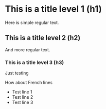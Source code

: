 # This is a title level 1 (h1)

Here is simple regular text.


## This is a title level 2 (h2)

And more regular text.

###  This is a title level 3 (h3)

Just testing

How about French lines
- Test line 1
- Test line 2
- Test line 3
